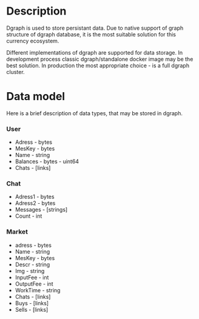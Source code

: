 # Description

Dgraph is used to store persistant data. Due to native support of graph structure of dgraph database, it is the most suitable solution for this currency ecosystem.

Different implementations of dgraph are supported for data storage. In development process classic dgraph/standalone docker image may be the best solution. In production the most appropriate choice - is a full dgraph cluster.

# Data model

Here is a brief description of data types, that may be stored in dgraph.

### User

- Adress - bytes
- MesKey - bytes
- Name - string
- Balances - bytes - uint64
- Chats - [links]

### Chat

- Adress1 - bytes
- Adress2 - bytes
- Messages - [strings]
- Count - int

### Market

- adress - bytes
- Name - string
- MesKey - bytes
- Descr - string
- Img - string
- InputFee - int
- OutputFee - int
- WorkTime - string
- Chats - [links]
- Buys - [links]
- Sells - [links]